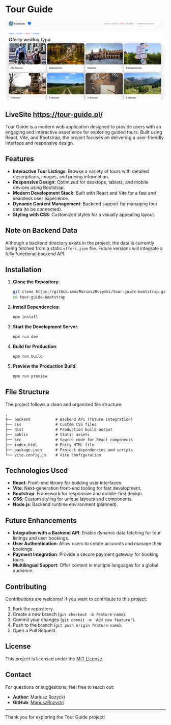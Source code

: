 # Tour Guide

![alt text](image.png)

## LiveSite https://tour-guide.pl/

Tour Guide is a modern web application designed to provide users with an engaging and interactive experience for exploring guided tours. Built using React, Vite, and Bootstrap, the project focuses on delivering a user-friendly interface and responsive design.

## Features

- **Interactive Tour Listings**: Browse a variety of tours with detailed descriptions, images, and pricing information.
- **Responsive Design**: Optimized for desktops, tablets, and mobile devices using Bootstrap.
- **Modern Development Stack**: Built with React and Vite for a fast and seamless user experience.
- **Dynamic Content Management**: Backend support for managing tour data (to be connected).
- **Styling with CSS**: Customized styles for a visually appealing layout.

## Note on Backend Data

Although a backend directory exists in the project, the data is currently being fetched from a static `offers.json` file. Future versions will integrate a fully functional backend API.

## Installation

1. **Clone the Repository**:

   ```bash
   git clone https://github.com/MariuszRozycki/tour-guide-bootstrap.git
   cd tour-guide-bootstrap
   ```

2. **Install Dependencies**:

   ```bash
   npm install
   ```

3. **Start the Development Server**:

   ```bash
   npm run dev
   ```

4. **Build for Production**:

   ```bash
   npm run build
   ```

5. **Preview the Production Build**:
   ```bash
   npm run preview
   ```

## File Structure

The project follows a clean and organized file structure:

```
.
├── backend           # Backend API (future integration)
├── css               # Custom CSS files
├── dist              # Production build output
├── public            # Static assets
├── src               # Source code for React components
├── index.html        # Entry HTML file
├── package.json      # Project dependencies and scripts
└── vite.config.js    # Vite configuration
```

## Technologies Used

- **React**: Front-end library for building user interfaces.
- **Vite**: Next-generation front-end tooling for fast development.
- **Bootstrap**: Framework for responsive and mobile-first design.
- **CSS**: Custom styling for unique layouts and components.
- **Node.js**: Backend runtime environment (planned).

## Future Enhancements

- **Integration with a Backend API**: Enable dynamic data fetching for tour listings and user bookings.
- **User Authentication**: Allow users to create accounts and manage their bookings.
- **Payment Integration**: Provide a secure payment gateway for booking tours.
- **Multilingual Support**: Offer content in multiple languages for a global audience.

## Contributing

Contributions are welcome! If you want to contribute to this project:

1. Fork the repository.
2. Create a new branch (`git checkout -b feature-name`).
3. Commit your changes (`git commit -m 'Add new feature'`).
4. Push to the branch (`git push origin feature-name`).
5. Open a Pull Request.

## License

This project is licensed under the [MIT License](LICENSE).

## Contact

For questions or suggestions, feel free to reach out:

- **Author**: Mariusz Rozycki
- **GitHub**: [MariuszRozycki](https://github.com/MariuszRozycki)

---

Thank you for exploring the Tour Guide project!
